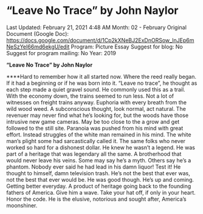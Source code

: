 # “Leave No Trace” by John Naylor

Last Updated: February 21, 2021 4:48 AM
Month: 02 - February
Original Document (Google Doc): https://docs.google.com/document/d/1Cp2kXNeBJ2ExDnORSow_lnJEp6mNeSzYeI66md6ekgU/edit
Program: Picture Essay
Suggest for blog: No
Suggest for program mailing: No
Year: 2019

**“Leave No Trace” by John Naylor**

****Hard to remember how it all started now. Where the reed really began. If it had a beginning or if he was born into it. “Leave no trace”, he thought as each step made a quiet gravel sound. He commonly used this as a trail. With the economy down, the trains seemed to run less. Not a lot of witnesses on freight trains anyway. Euphoria with every breath from the wild wood weed. A subconscious thought, look normal, act natural. The revenuer may never find what he’s looking for, but the woods have those intrusive new game cameras. May be too close to the a grow and get followed to the still site. Paranoia was pushed from his mind with great effort. Instead struggles of the white man remained in his mind. The white man’s plight some had sarcastically called it. The same folks who never worked so hard for a dishonest dollar. He knew he wasn’t a legend. He was part of a heritage that was legendary all the same. A brotherhood that would never leave his veins. Some may say he’s a myth. Others say he’s a phantom. Nobody ever said he had lead in his damn liquor! Test it! He thought to himself, damn television trash. He’s not the best that ever was, not the best that ever would be. He was good though. He’s up and coming. Getting better everyday. A product of heritage going back to the founding fathers of America. Give him a wave. Take your hat off, if only in your heart. Honor the code. He is the elusive, notorious and sought after, America’s moonshiner.